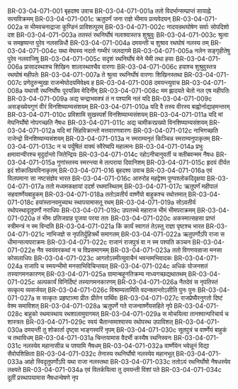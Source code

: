 BR-03-04-071-001	बृहदश्व उवाच
BR-03-04-071-001a	ततो विदर्भान्सम्प्राप्तं सायाह्ने सत्यविक्रमम्
BR-03-04-071-001c	ऋतुपर्णं जना राज्ञे भीमाय प्रत्यवेदयन्
BR-03-04-071-002a	स भीमवचनाद्राजा कुण्डिनं प्राविशत्पुरम्
BR-03-04-071-002c	नादयन्रथघोषेण सर्वाः सोपदिशो दश
BR-03-04-071-003a	ततस्तं रथनिर्घोषं नलाश्वास्तत्र शुश्रुवुः
BR-03-04-071-003c	श्रुत्वा च समहृष्यन्त पुरेव नलसन्निधौ
BR-03-04-071-004a	दमयन्ती च शुश्राव रथघोषं नलस्य तम्
BR-03-04-071-004c	यथा मेघस्य नदतो गम्भीरं जलदागमे
BR-03-04-071-005a	नलेन सङ्गृहीतेषु पुरेव नलवाजिषु
BR-03-04-071-005c	सदृशं रथनिर्घोषं मेने भैमी तथा हयाः
BR-03-04-071-006a	प्रासादस्थाश्च शिखिनः शालास्थाश्चैव वारणाः
BR-03-04-071-006c	हयाश्च शुश्रुवुस्तत्र रथघोषं महीपतेः
BR-03-04-071-007a	ते श्रुत्वा रथनिर्घोषं वारणाः शिखिनस्तथा
BR-03-04-071-007c	प्रणेदुरुन्मुखा राजन्मेघोदयमिवेक्ष्य ह
BR-03-04-071-008	दमयन्त्युवाच
BR-03-04-071-008a	यथासौ रथनिर्घोषः पूरयन्निव मेदिनीम्
BR-03-04-071-008c	मम ह्लादयते चेतो नल एष महीपतिः
BR-03-04-071-009a	अद्य चन्द्राभवक्त्रं तं न पश्यामि नलं यदि
BR-03-04-071-009c	असङ्ख्येयगुणं वीरं विनशिष्याम्यसंशयम्
BR-03-04-071-010a	यदि वै तस्य वीरस्य बाह्वोर्नाद्याहमन्तरम्
BR-03-04-071-010c	प्रविशामि सुखस्पर्शं विनशिष्याम्यसंशयम्
BR-03-04-071-011a	यदि मां मेघनिर्घोषो नोपगच्छति नैषधः
BR-03-04-071-011c	अद्य चामीकरप्रख्यो विनशिष्याम्यसंशयम्
BR-03-04-071-012a	यदि मां सिंहविक्रान्तो मत्तवारणवारणः
BR-03-04-071-012c	नाभिगच्छति राजेन्द्रो विनशिष्याम्यसंशयम्
BR-03-04-071-013a	न स्मराम्यनृतं किञ्चिन्न स्मराम्यनुपाकृतम्
BR-03-04-071-013c	न च पर्युषितं वाक्यं स्वैरेष्वपि महात्मनः
BR-03-04-071-014a	प्रभुः क्षमावान्वीरश्च मृदुर्दान्तो जितेन्द्रियः
BR-03-04-071-014c	रहोऽनीचानुवर्ती च क्लीबवन्मम नैषधः
BR-03-04-071-015a	गुणांस्तस्य स्मरन्त्या मे तत्पराया दिवानिशम्
BR-03-04-071-015c	हृदयं दीर्यत इदं शोकात्प्रियविनाकृतम्
BR-03-04-071-016	बृहदश्व उवाच
BR-03-04-071-016a	एवं विलपमाना सा नष्टसंज्ञेव भारत
BR-03-04-071-016c	आरुरोह महद्वेश्म पुण्यश्लोकदिदृक्षया
BR-03-04-071-017a	ततो मध्यमकक्षायां ददर्श रथमास्थितम्
BR-03-04-071-017c	ऋतुपर्णं महीपालं सहवार्ष्णेयबाहुकम्
BR-03-04-071-018a	ततोऽवतीर्य वार्ष्णेयो बाहुकश्च रथोत्तमात्
BR-03-04-071-018c	हयांस्तानवमुच्याथ स्थापयामासतू रथम्
BR-03-04-071-019a	सोऽवतीर्य रथोपस्थादृतुपर्णो नराधिपः
BR-03-04-071-019c	उपतस्थे महाराज भीमं भीमपराक्रमम्
BR-03-04-071-020a	तं भीमः प्रतिजग्राह पूजया परया ततः
BR-03-04-071-020c	अकस्मात्सहसा प्राप्तं स्त्रीमन्त्रं न स्म विन्दति
BR-03-04-071-021a	किं कार्यं स्वागतं तेऽस्तु राज्ञा पृष्टश्च भारत
BR-03-04-071-021c	नाभिजज्ञे स नृपतिर्दुहित्रर्थे समागतम्
BR-03-04-071-022a	ऋतुपर्णोऽपि राजा स धीमान्सत्यपराक्रमः
BR-03-04-071-022c	राजानं राजपुत्रं वा न स्म पश्यति कञ्चन
BR-03-04-071-022e	नैव स्वयंवरकथां न च विप्रसमागमम्
BR-03-04-071-023a	ततो विगणयन्राजा मनसा कोसलाधिपः
BR-03-04-071-023c	आगतोऽस्मीत्युवाचैनं भवन्तमभिवादकः
BR-03-04-071-024a	राजापि च स्मयन्भीमो मनसाभिविचिन्तयत्
BR-03-04-071-024c	अधिकं योजनशतं तस्यागमनकारणम्
BR-03-04-071-025a	ग्रामान्बहूनतिक्रम्य नाध्यगच्छद्यथातथम्
BR-03-04-071-025c	अल्पकार्यं विनिर्दिष्टं तस्यागमनकारणम्
BR-03-04-071-026a	नैतदेवं स नृपतिस्तं सत्कृत्य व्यसर्जयत्
BR-03-04-071-026c	विश्राम्यतामिति वदन्क्लान्तोऽसीति पुनः पुनः
BR-03-04-071-027a	स सत्कृतः प्रहृष्टात्मा प्रीतः प्रीतेन पार्थिवः
BR-03-04-071-027c	राजप्रेष्यैरनुगतो दिष्टं वेश्म समाविशत्
BR-03-04-071-028a	ऋतुपर्णे गते राजन्वार्ष्णेयसहिते नृपे
BR-03-04-071-028c	बाहुको रथमास्थाय रथशालामुपागमत्
BR-03-04-071-029a	स मोचयित्वा तानश्वान्परिचार्य च शास्त्रतः
BR-03-04-071-029c	स्वयं चैतान्समाश्वास्य रथोपस्थ उपाविशत्
BR-03-04-071-030a	दमयन्ती तु शोकार्ता दृष्ट्वा भाङ्गस्वरिं नृपम्
BR-03-04-071-030c	सूतपुत्रं च वार्ष्णेयं बाहुकं च तथाविधम्
BR-03-04-071-031a	चिन्तयामास वैदर्भी कस्यैष रथनिस्वनः
BR-03-04-071-031c	नलस्येव महानासीन्न च पश्यामि नैषधम्
BR-03-04-071-032a	वार्ष्णेयेन भवेन्नूनं विद्या सैवोपशिक्षिता
BR-03-04-071-032c	तेनास्य रथनिर्घोषो नलस्येव महानभूत्
BR-03-04-071-033a	आहो स्विदृतुपर्णोऽपि यथा राजा नलस्तथा
BR-03-04-071-033c	ततोऽयं रथनिर्घोषो नैषधस्येव लक्ष्यते
BR-03-04-071-034a	एवं वितर्कयित्वा तु दमयन्ती विशां पते
BR-03-04-071-034c	दूतीं प्रस्थापयामास नैषधान्वेषणे नृप
